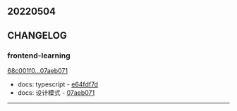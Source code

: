 ## 20220504

## CHANGELOG

### frontend-learning

[68c001f0...07aeb071](https://github.com/zhbhun/frontend-learning/compare/68c001f0...07aeb071)

* docs: typescript - [e64fdf7d](https://github.com/zhbhun/frontend-learning/commit/e64fdf7da46d5529f26a5d636833b6c9429d4d49)
* docs: 设计模式 - [07aeb071](https://github.com/zhbhun/frontend-learning/commit/07aeb071814050aa7c82a5540e76ed2a6e6079d2)

---

